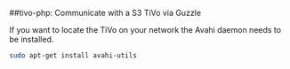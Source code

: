 ##tivo-php: Communicate with a S3 TiVo via Guzzle

If you want to locate the TiVo on your network the Avahi daemon needs to be installed.

```sh
sudo apt-get install avahi-utils
```